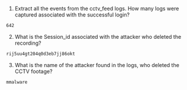 1. Extract all the events from the cctv_feed logs. How many logs were captured associated with the successful login?
```bash
642
```
2. What is the Session_id associated with the attacker who deleted the recording?
```bash
rij5uu4gt204q0d3eb7jj86okt
```
3. What is the name of the attacker found in the logs, who deleted the CCTV footage?
```bash
mmalware
```
